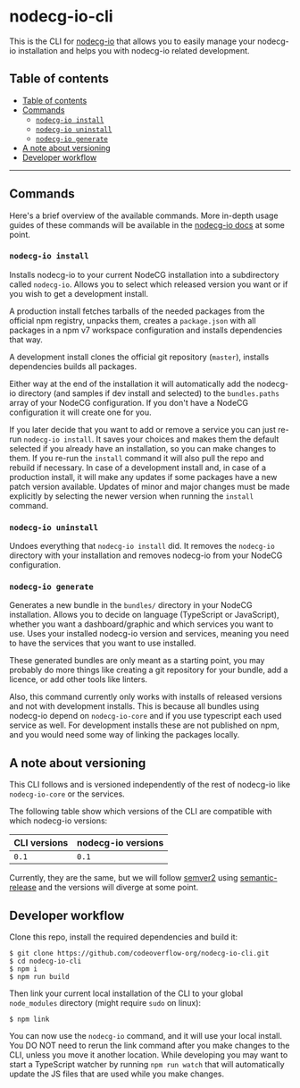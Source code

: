<!-- Do not include the top level heading when generating the
     table of contents using the vscode markdown all in one extension -->
<!-- prettier-ignore-start -->
<!-- omit in toc -->
# nodecg-io-cli
<!-- prettier-ignore-end -->

This is the CLI for [nodecg-io](https://github.com/codeoverflow-org/nodecg-io) that allows you to easily manage your nodecg-io installation and helps you with nodecg-io related development.

## Table of contents

- [Table of contents](#table-of-contents)
- [Commands](#commands)
  - [`nodecg-io install`](#nodecg-io-install)
  - [`nodecg-io uninstall`](#nodecg-io-uninstall)
  - [`nodecg-io generate`](#nodecg-io-generate)
- [A note about versioning](#a-note-about-versioning)
- [Developer workflow](#developer-workflow)

---

## Commands

Here's a brief overview of the available commands. More in-depth usage guides of these commands will be available in the [nodecg-io docs](https://nodecg.io) at some point.

### `nodecg-io install`

Installs nodecg-io to your current NodeCG installation into a subdirectory called `nodecg-io`. Allows you to select which released version you want or if you wish to get a development install.

A production install fetches tarballs of the needed packages from the official npm registry, unpacks them, creates a `package.json` with all packages in a npm v7 workspace configuration and installs dependencies that way.

A development install clones the official git repository (`master`), installs dependencies builds all packages.

Either way at the end of the installation it will automatically add the nodecg-io directory (and samples if dev install and selected) to the `bundles.paths` array of your NodeCG configuration. If you don't have a NodeCG configuration it will create one for you.

If you later decide that you want to add or remove a service you can just re-run `nodecg-io install`. It saves your choices and makes them the default selected if you already have an installation, so you can make changes to them. If you re-run the `install` command it will also pull the repo and rebuild if necessary. In case of a development install and, in case of a production install, it will make any updates if some packages have a new patch version available. Updates of minor and major changes must be made explicitly by selecting the newer version when running the `install` command.

### `nodecg-io uninstall`

Undoes everything that `nodecg-io install` did. It removes the `nodecg-io` directory with your installation and removes nodecg-io from your NodeCG configuration.

### `nodecg-io generate`

Generates a new bundle in the `bundles/` directory in your NodeCG installation.
Allows you to decide on language (TypeScript or JavaScript), whether you want a dashboard/graphic and which services you want to use.
Uses your installed nodecg-io version and services, meaning you need to have the services that you want to use installed.

These generated bundles are only meant as a starting point, you may probably do more things like creating a git repository for your bundle,
add a licence, or add other tools like linters.

Also, this command currently only works with installs of released versions and not with development installs. This is because all bundles using nodecg-io depend on `nodecg-io-core` and if you use typescript each used service as well. For development installs these are not published on npm, and you would need some way of linking the packages locally.

## A note about versioning

This CLI follows and is versioned independently of the rest of nodecg-io like `nodecg-io-core` or the services.

The following table show which versions of the CLI are compatible with which nodecg-io versions:

| CLI versions | nodecg-io versions |
| ------------ | ------------------ |
| `0.1`        | `0.1`              |

Currently, they are the same, but we will follow [semver2](https://semver.org/) using [semantic-release](https://semantic-release.gitbook.io/semantic-release/) and the versions will diverge at some point.

## Developer workflow

Clone this repo, install the required dependencies and build it:

```console
$ git clone https://github.com/codeoverflow-org/nodecg-io-cli.git
$ cd nodecg-io-cli
$ npm i
$ npm run build
```

Then link your current local installation of the CLI to your global `node_modules` directory (might require `sudo` on linux):

```console
$ npm link
```

You can now use the `nodecg-io` command, and it will use your local install. You DO NOT need to rerun the link command after you make changes to the CLI, unless you move it another location. While developing you may want to start a TypeScript watcher by running `npm run watch` that will automatically update the JS files that are used while you make changes.
